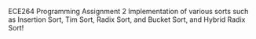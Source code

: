 ECE264 Programming Assignment 2
Implementation of various sorts such as Insertion Sort, Tim Sort, Radix Sort, and Bucket Sort, and Hybrid Radix Sort!
